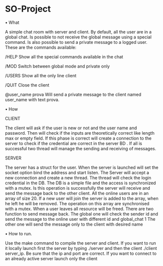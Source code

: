 # SO-Project
•  What 

A simple chat room with server and client. By default, all the user are in a global chat. Is possible to not receive the global message using a special command. Is also possible to send a private message to a logged user. 
These are the commands available: 

/HELP Show all the special commands available in the chat 

/MOD Switch between global mode and private only  

/USERS Show all the only line client 

/QUIT Close the client 

@user_name prova Will send a private message to the client named user_name with text prova. 

•  How 

CLIENT

The client will ask if the user is new or not and the user name and password. Then will check if the inputs are theoretically correct like length max or empty field. If this phase is correct will create a connection to the server to check if the credential are correct in the server 
BD
. If all is successful two thread will manage the sending and receiving of messages.

SERVER

The server has a struct for the user.
 When the server is launched will set the socket option bind the address and start listen. The Server will accept a new connection and create a new thread. The thread will check the login credential in the DB. The DB is a simple file and the access is synchronized with a mutex. Is this operation is successfully the server will receive and send the message back to the other client. All the online users are in an array of size 20. If a new user will join the server is added to the array, when he left he will be removed. The operation on this array are synchronised with a mutex. 
When a user leaves all resource will be freed. There are two function to send message back. The global one will check the sender id and send the message to the online user with different id and global_chat 1 The other one will send the message only to the client with desired name

•  How to run.

Use the make command to compile the server and client.
If you want to run it locally launch first the server by typing ./server and then the client ./client server_ip.
Be sure that the ip and port are correct. If you want to connect to an already active server launch only the client


